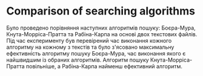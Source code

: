 # Comparison of searching algorithms

Було проведено порівняння наступних алгоритмів пошуку: Боєра-Мура, Кнута-Морріса-Пратта та Рабіна-Карпа на основі двох текстових файлів. Під час експерименту був перевірений час виконання кожного алгоритму на кожному з текстів та було з'ясовано максимальну ефективність алгоритму пошуку Боєра-Мура, час виконання якого є найшвидшим із обраних алгоритмів. Алгоритм пошуку Кнута-Морріса-Пратта повільніше, а Рабіна-Карпа найменш ефективний алгоритм.
